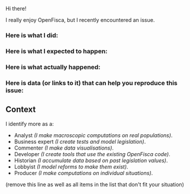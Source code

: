 Hi there!

I really enjoy OpenFisca, but I recently encountered an issue.

### Here is what I did:

### Here is what I expected to happen:

### Here is what actually happened:

### Here is data (or links to it) that can help you reproduce this issue:

## Context

I identify more as a:

- Analyst _(I make macroscopic computations on real populations)_.
- Business expert _(I create tests and model legislation)_.
- Commenter _(I make data visualisations)_.
- Developer _(I create tools that use the existing OpenFisca code)_.
- Historian _(I accumulate data based on past legislation values)_.
- Lobbyist _(I model reforms to make them exist)_.
- Producer _(I make computations on individual situations)_.

(remove this line as well as all items in the list that don't fit your
situation)
